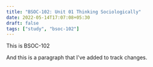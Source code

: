 ```yaml
---
title: "BSOC-102: Unit 01 Thinking Sociologically"
date: 2022-05-14T17:07:08+05:30
draft: false
tags: ["study", "bsoc-102"]
---
```


This is BSOC-102

And this is a paragraph that I've added to track changes.

